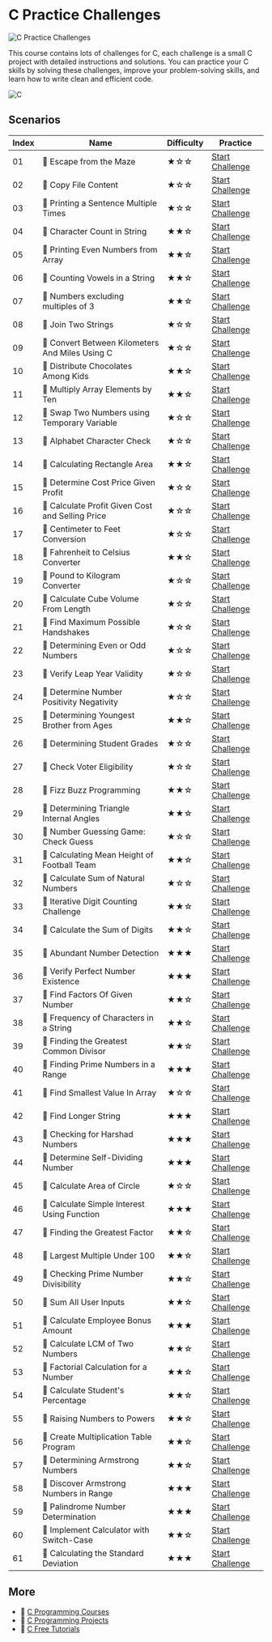 # C Practice Challenges

![C Practice Challenges](https://cover-creator.appbot.io/c-practice-challenges.png)

This course contains lots of challenges for C, each challenge is a small C project with detailed instructions and solutions. You can practice your C skills by solving these challenges, improve your problem-solving skills, and learn how to write clean and efficient code.

![C](https://img.shields.io/badge/C-whitesmoke?style=for-the-badge&logo=c)


## Scenarios

|   Index | Name                                            | Difficulty   | Practice                                                                   |
|---------|-------------------------------------------------|--------------|----------------------------------------------------------------------------|
|      01 | 🎯 Escape from the Maze                          | ★☆☆          | <a target='_blank' href='https://labex.io/labs/216602'>Start Challenge</a> |
|      02 | 🎯 Copy File Content                             | ★☆☆          | <a target='_blank' href='https://labex.io/labs/298173'>Start Challenge</a> |
|      03 | 🎯 Printing a Sentence Multiple Times            | ★☆☆          | <a target='_blank' href='https://labex.io/labs/113902'>Start Challenge</a> |
|      04 | 🎯 Character Count in String                     | ★★☆          | <a target='_blank' href='https://labex.io/labs/113837'>Start Challenge</a> |
|      05 | 🎯 Printing Even Numbers from Array              | ★★☆          | <a target='_blank' href='https://labex.io/labs/113847'>Start Challenge</a> |
|      06 | 🎯 Counting Vowels in a String                   | ★★☆          | <a target='_blank' href='https://labex.io/labs/113886'>Start Challenge</a> |
|      07 | 🎯 Numbers excluding multiples of 3              | ★★☆          | <a target='_blank' href='https://labex.io/labs/113888'>Start Challenge</a> |
|      08 | 🎯 Join Two Strings                              | ★☆☆          | <a target='_blank' href='https://labex.io/labs/113872'>Start Challenge</a> |
|      09 | 🎯 Convert Between Kilometers And Miles Using C  | ★☆☆          | <a target='_blank' href='https://labex.io/labs/113833'>Start Challenge</a> |
|      10 | 🎯 Distribute Chocolates Among Kids              | ★★☆          | <a target='_blank' href='https://labex.io/labs/113843'>Start Challenge</a> |
|      11 | 🎯 Multiply Array Elements by Ten                | ★★☆          | <a target='_blank' href='https://labex.io/labs/113882'>Start Challenge</a> |
|      12 | 🎯 Swap Two Numbers using Temporary Variable     | ★☆☆          | <a target='_blank' href='https://labex.io/labs/113913'>Start Challenge</a> |
|      13 | 🎯 Alphabet Character Check                      | ★☆☆          | <a target='_blank' href='https://labex.io/labs/113826'>Start Challenge</a> |
|      14 | 🎯 Calculating Rectangle Area                    | ★★☆          | <a target='_blank' href='https://labex.io/labs/113820'>Start Challenge</a> |
|      15 | 🎯 Determine Cost Price Given Profit             | ★☆☆          | <a target='_blank' href='https://labex.io/labs/113823'>Start Challenge</a> |
|      16 | 🎯 Calculate Profit Given Cost and Selling Price | ★☆☆          | <a target='_blank' href='https://labex.io/labs/113824'>Start Challenge</a> |
|      17 | 🎯 Centimeter to Feet Conversion                 | ★☆☆          | <a target='_blank' href='https://labex.io/labs/113831'>Start Challenge</a> |
|      18 | 🎯 Fahrenheit to Celsius Converter               | ★★☆          | <a target='_blank' href='https://labex.io/labs/113832'>Start Challenge</a> |
|      19 | 🎯 Pound to Kilogram Converter                   | ★☆☆          | <a target='_blank' href='https://labex.io/labs/113835'>Start Challenge</a> |
|      20 | 🎯 Calculate Cube Volume From Length             | ★☆☆          | <a target='_blank' href='https://labex.io/labs/113857'>Start Challenge</a> |
|      21 | 🎯 Find Maximum Possible Handshakes              | ★☆☆          | <a target='_blank' href='https://labex.io/labs/113876'>Start Challenge</a> |
|      22 | 🎯 Determining Even or Odd Numbers               | ★☆☆          | <a target='_blank' href='https://labex.io/labs/113827'>Start Challenge</a> |
|      23 | 🎯 Verify Leap Year Validity                     | ★☆☆          | <a target='_blank' href='https://labex.io/labs/113828'>Start Challenge</a> |
|      24 | 🎯 Determine Number Positivity Negativity        | ★☆☆          | <a target='_blank' href='https://labex.io/labs/113829'>Start Challenge</a> |
|      25 | 🎯 Determining Youngest Brother from Ages        | ★★☆          | <a target='_blank' href='https://labex.io/labs/113859'>Start Challenge</a> |
|      26 | 🎯 Determining Student Grades                    | ★☆☆          | <a target='_blank' href='https://labex.io/labs/113864'>Start Challenge</a> |
|      27 | 🎯 Check Voter Eligibility                       | ★☆☆          | <a target='_blank' href='https://labex.io/labs/113892'>Start Challenge</a> |
|      28 | 🎯 Fizz Buzz Programming                         | ★★☆          | <a target='_blank' href='https://labex.io/labs/113900'>Start Challenge</a> |
|      29 | 🎯 Determining Triangle Internal Angles          | ★★☆          | <a target='_blank' href='https://labex.io/labs/113871'>Start Challenge</a> |
|      30 | 🎯 Number Guessing Game: Check Guess             | ★☆☆          | <a target='_blank' href='https://labex.io/labs/113884'>Start Challenge</a> |
|      31 | 🎯 Calculating Mean Height of Football Team      | ★★☆          | <a target='_blank' href='https://labex.io/labs/113878'>Start Challenge</a> |
|      32 | 🎯 Calculate Sum of Natural Numbers              | ★☆☆          | <a target='_blank' href='https://labex.io/labs/113911'>Start Challenge</a> |
|      33 | 🎯 Iterative Digit Counting Challenge            | ★★☆          | <a target='_blank' href='https://labex.io/labs/113839'>Start Challenge</a> |
|      34 | 🎯 Calculate the Sum of Digits                   | ★★☆          | <a target='_blank' href='https://labex.io/labs/113909'>Start Challenge</a> |
|      35 | 🎯 Abundant Number Detection                     | ★★★          | <a target='_blank' href='https://labex.io/labs/113817'>Start Challenge</a> |
|      36 | 🎯 Verify Perfect Number Existence               | ★★★          | <a target='_blank' href='https://labex.io/labs/113830'>Start Challenge</a> |
|      37 | 🎯 Find Factors Of Given Number                  | ★★☆          | <a target='_blank' href='https://labex.io/labs/113849'>Start Challenge</a> |
|      38 | 🎯 Frequency of Characters in a String           | ★★☆          | <a target='_blank' href='https://labex.io/labs/113861'>Start Challenge</a> |
|      39 | 🎯 Finding the Greatest Common Divisor           | ★★☆          | <a target='_blank' href='https://labex.io/labs/113863'>Start Challenge</a> |
|      40 | 🎯 Finding Prime Numbers in a Range              | ★★★          | <a target='_blank' href='https://labex.io/labs/113898'>Start Challenge</a> |
|      41 | 🎯 Find Smallest Value In Array                  | ★☆☆          | <a target='_blank' href='https://labex.io/labs/113905'>Start Challenge</a> |
|      42 | 🎯 Find Longer String                            | ★★★          | <a target='_blank' href='https://labex.io/labs/113853'>Start Challenge</a> |
|      43 | 🎯 Checking for Harshad Numbers                  | ★★★          | <a target='_blank' href='https://labex.io/labs/113868'>Start Challenge</a> |
|      44 | 🎯 Determine Self-Dividing Number                | ★★★          | <a target='_blank' href='https://labex.io/labs/113903'>Start Challenge</a> |
|      45 | 🎯 Calculate Area of Circle                      | ★☆☆          | <a target='_blank' href='https://labex.io/labs/113819'>Start Challenge</a> |
|      46 | 🎯 Calculate Simple Interest Using Function      | ★★★          | <a target='_blank' href='https://labex.io/labs/113825'>Start Challenge</a> |
|      47 | 🎯 Finding the Greatest Factor                   | ★★☆          | <a target='_blank' href='https://labex.io/labs/113866'>Start Challenge</a> |
|      48 | 🎯 Largest Multiple Under 100                    | ★★☆          | <a target='_blank' href='https://labex.io/labs/113867'>Start Challenge</a> |
|      49 | 🎯 Checking Prime Number Divisibility            | ★★☆          | <a target='_blank' href='https://labex.io/labs/113896'>Start Challenge</a> |
|      50 | 🎯 Sum All User Inputs                           | ★★☆          | <a target='_blank' href='https://labex.io/labs/113818'>Start Challenge</a> |
|      51 | 🎯 Calculate Employee Bonus Amount               | ★★★          | <a target='_blank' href='https://labex.io/labs/113845'>Start Challenge</a> |
|      52 | 🎯 Calculate LCM of Two Numbers                  | ★★☆          | <a target='_blank' href='https://labex.io/labs/113875'>Start Challenge</a> |
|      53 | 🎯 Factorial Calculation for a Number            | ★★☆          | <a target='_blank' href='https://labex.io/labs/113851'>Start Challenge</a> |
|      54 | 🎯 Calculate Student's Percentage                | ★★☆          | <a target='_blank' href='https://labex.io/labs/113855'>Start Challenge</a> |
|      55 | 🎯 Raising Numbers to Powers                     | ★★☆          | <a target='_blank' href='https://labex.io/labs/113894'>Start Challenge</a> |
|      56 | 🎯 Create Multiplication Table Program           | ★★☆          | <a target='_blank' href='https://labex.io/labs/113880'>Start Challenge</a> |
|      57 | 🎯 Determining Armstrong Numbers                 | ★★☆          | <a target='_blank' href='https://labex.io/labs/113821'>Start Challenge</a> |
|      58 | 🎯 Discover Armstrong Numbers in Range           | ★★★          | <a target='_blank' href='https://labex.io/labs/113822'>Start Challenge</a> |
|      59 | 🎯 Palindrome Number Determination               | ★★★          | <a target='_blank' href='https://labex.io/labs/113890'>Start Challenge</a> |
|      60 | 🎯 Implement Calculator with Switch-Case         | ★★☆          | <a target='_blank' href='https://labex.io/labs/113841'>Start Challenge</a> |
|      61 | 🎯 Calculating the Standard Deviation            | ★★★          | <a target='_blank' href='https://labex.io/labs/113907'>Start Challenge</a> |

## More

- 🔗 [C Programming Courses](https://github.com/labex-labs/awesome-programming-courses)
- 🔗 [C Programming Projects](https://github.com/labex-labs/awesome-programming-projects)
- 🔗 [C Free Tutorials](https://github.com/labex-labs/c-free-tutorials)

